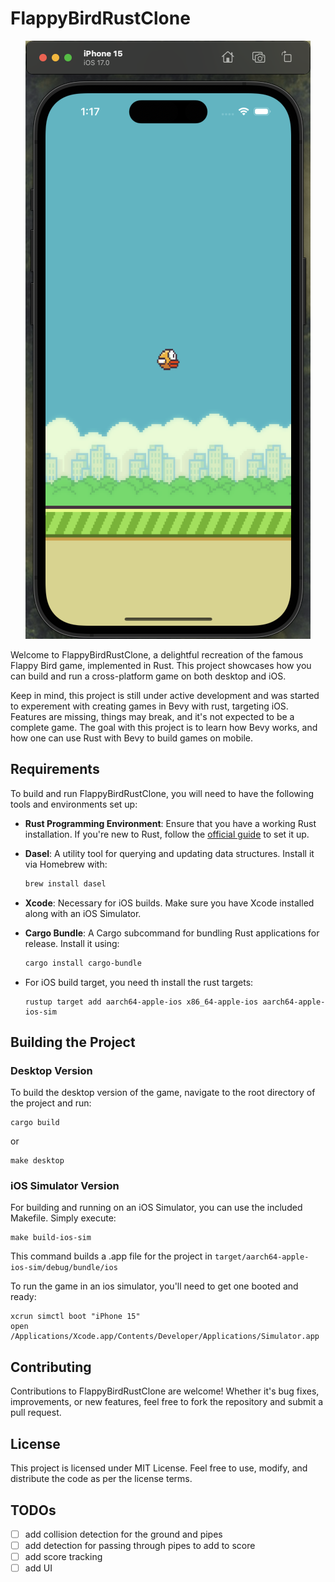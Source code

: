 # FlappyBirdRustClone

<p align="center">
  <img src="screenshot.png" alt="FlappyBirdRustClone Screenshot">
</p>


Welcome to FlappyBirdRustClone, a delightful recreation of the famous Flappy Bird game, implemented in Rust. This project showcases how you can build and run a cross-platform game on both desktop and iOS.

Keep in mind, this project is still under active development and was started to experement with creating games in Bevy with rust, targeting iOS. Features are missing, things may break, and it's not expected to be a complete game. The goal with this project is to learn how Bevy works, and how one can use Rust with Bevy to build games on mobile.

## Requirements

To build and run FlappyBirdRustClone, you will need to have the following tools and environments set up:

- **Rust Programming Environment**: Ensure that you have a working Rust installation. If you're new to Rust, follow the [official guide](https://www.rust-lang.org/learn/get-started) to set it up.
- **Dasel**: A utility tool for querying and updating data structures. Install it via Homebrew with:
  ```sh
  brew install dasel
- **Xcode**: Necessary for iOS builds. Make sure you have Xcode installed along with an iOS Simulator.
- **Cargo Bundle**: A Cargo subcommand for bundling Rust applications for release. Install it using:
    ```sh  
  cargo install cargo-bundle
    ```
  
- For iOS build target, you need th install the rust targets:
    ```shell
  rustup target add aarch64-apple-ios x86_64-apple-ios aarch64-apple-ios-sim
    ```

## Building the Project

### Desktop Version
To build the desktop version of the game, navigate to the root directory of the project and run:
```shell
cargo build
```
or
```shell
make desktop
```

### iOS Simulator Version
For building and running on an iOS Simulator, you can use the included Makefile. Simply execute:
```shell
make build-ios-sim
```
This command builds a .app file for the project in `target/aarch64-apple-ios-sim/debug/bundle/ios`

To run the game in an ios simulator, you'll need to get one booted and ready:

```shell
xcrun simctl boot "iPhone 15"
open /Applications/Xcode.app/Contents/Developer/Applications/Simulator.app 
```

## Contributing
Contributions to FlappyBirdRustClone are welcome! Whether it's bug fixes, improvements, or new features, feel free to fork the repository and submit a pull request.


## License

This project is licensed under MIT License. Feel free to use, modify, and distribute the code as per the license terms.


## TODOs

- [ ] add collision detection for the ground and pipes
- [ ] add detection for passing through pipes to add to score
- [ ] add score tracking
- [ ] add UI